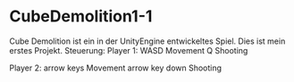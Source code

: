 # CubeDemolition1-1

Cube Demolition ist ein in der UnityEngine entwickeltes Spiel.
Dies ist mein erstes Projekt.
Steuerung:
  Player 1:
    WASD Movement
    Q Shooting
  
  Player 2:
    arrow keys Movement
    arrow key down Shooting
    
